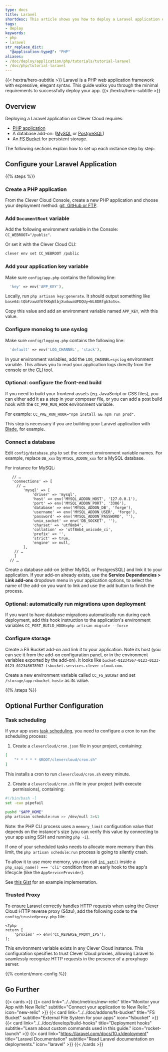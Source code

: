 ```yaml
---
type: docs
title: Laravel
shortdesc: This article shows you how to deploy a Laravel application on Clever Cloud.
tags:
- deploy
keywords:
- php
- laravel
str_replace_dict:
  "@application-type@": "PHP"
aliases:
- /doc/deploy/application/php/tutorials/tutorial-laravel
- /doc/php/tutorial-laravel
---
```


{{< hextra/hero-subtitle >}}
  Laravel is a PHP web application framework with expressive, elegant syntax. This guide walks you through the minimal requirements to successfully deploy your app.
{{< /hextra/hero-subtitle >}}

## Overview

Deploying a Laravel application on Clever Cloud requires:

- [PHP application](../../doc/applications/php)
- A database add-on: ([MySQL](../../doc/addons/mysql) or [PostgreSQL](../../doc/addons/postgresql))
- An [FS Bucket](../../doc/addons/fs-bucket) for persistent storage.

The following sections explain how to set up each instance step by step:

## Configure your Laravel Application

{{% steps %}}

### Create a PHP application

From the Clever Cloud Console, create a new PHP application and choose your deployment method: [git, GitHub or FTP](../../doc/quickstart/#choose-how-to-deploy).

### Add `DocumentRoot` variable

Add the following environment variable in the Console: `CC_WEBROOT="/public"`.

Or set it with the Clever Cloud CLI:

  ```bash
  clever env set CC_WEBROOT /public
  ```

### Add your application key variable

Make sure `config/app.php` contains the following line:

```php
  'key' => env('APP_KEY'),
```

Locally, run `php artisan key:generate`. It should output something like `base64:tQbFzxwUfOfKKqNlbjXuduwaUFDQUy+NL8DBfgb3o3s=`.

Copy this value and add an environment variable named `APP_KEY`, with this value.

### Configure monolog to use syslog

Make sure `config/logging.php` contains the following line:

```php
  'default' => env('LOG_CHANNEL', 'stack'),
```

In your environment variables, add the `LOG_CHANNEL=syslog` environment variable. This allows you to read your application logs directly from the console or the [CLI](../../doc/cli) tool.

### Optional: configure the front-end build

If you need to build your frontend assets (eg. JavaScript or CSS files), you can either add it as a step in your composer file, or you can add a post build hook with the `CC_PRE_RUN_HOOK` environment variable.

For example: `CC_PRE_RUN_HOOK="npm install && npm run prod"`.

This step is necessary if you are building your Laravel application with [Blade](https://laravel.com/docs/10.x/blade), for example.

### Connect a database

Edit `config/database.php` to set the correct environment variable names. For example, replace `DB_xxx` by `MYSQL_ADDON_xxx` for a MySQL database.

For instance for MySQL:

```php{linenos=table}
   // …
   'connections' => [
     // …
        'mysql' => [
            'driver' => 'mysql',
            'host' => env('MYSQL_ADDON_HOST', '127.0.0.1'),
            'port' => env('MYSQL_ADDON_PORT', '3306'),
            'database' => env('MYSQL_ADDON_DB', 'forge'),
            'username' => env('MYSQL_ADDON_USER', 'forge'),
            'password' => env('MYSQL_ADDON_PASSWORD', ''),
            'unix_socket' => env('DB_SOCKET', ''),
            'charset' => 'utf8mb4',
            'collation' => 'utf8mb4_unicode_ci',
            'prefix' => '',
            'strict' => true,
            'engine' => null,
        ],
    // …
    ]
  // …
```

Create a database add-on (either MySQL or PostgresSQL) and link it to your application. If your add-on already exists, use the **Service Dependencies > Link add-ons** dropdown menu in your application options, to select the name of the add-on you want to link and use the add button to finish the process.

### Optional: automatically run migrations upon deployment

If you want to have database migrations automatically run during each deployment, add this hook instruction to the application's environment variables `CC_POST_BUILD_HOOK=php artisan migrate --force`

### Configure storage

Create a FS Bucket add-on and link it to your application. Note its host (you can see it from the add-on configuration panel, or in the environment variables exported by the add-on). It looks like `bucket-01234567-0123-0123-0123-012345678987-fsbucket.services.clever-cloud.com`.

Create a new environment variable called `CC_FS_BUCKET` and set `/storage/app:<bucket-host>` as its value.

{{% /steps %}}

## Optional Further Configuration

### Task scheduling

If your app uses [task scheduling](https://laravel.com/docs/scheduling), you need to configure a cron to run the scheduling process:

1. Create a `clevercloud/cron.json` file in your project, containing:

```json
[
    "* * * * * $ROOT/clevercloud/cron.sh"
]
```

This installs a cron to run `clevercloud/cron.sh` every minute.

2. Create a `clevercloud/cron.sh` file in your project (with execute permissions), containing:

```bash
#!/bin/bash -l
set -euo pipefail

pushd "$APP_HOME"
php artisan schedule:run >> /dev/null 2>&1
```

Note: the PHP CLI process uses a `memory_limit` configuration value that depends on the instance's size (you can verify this value by connecting to your app using SSH and running `php -i`).

If one of your scheduled tasks needs to allocate more memory than this limit, the `php artisan schedule:run` process is going to silently crash.

To allow it to use more memory, you can call [`ini_set()`](https://www.php.net/manual/en/function.ini-set) inside a `php_sapi_name() === 'cli'` condition from an early hook to the app's lifecycle (like the `AppServiceProvider`).

See [this Gist](https://gist.github.com/dsferruzza/e57dd3db957efe7a649325868f0024a4) for an example implementation.

### Trusted Proxy

To ensure Laravel correctly handles HTTP requests when using the Clever Cloud HTTP reverse proxy (Sōzu), add the following code to the `config/trustedproxy.php` file:

```php{linenos=table}
<?php
return [
    'proxies' => env('CC_REVERSE_PROXY_IPS'),
];
```

This environment variable exists in any Clever Cloud instance. This configuration specifies to trust Clever Cloud proxies, allowing Laravel to seamlessly recognize HTTP requests in the presence of a proxyhugo server.

{{% content/more-config %}}

## Go Further

{{< cards >}}
  {{< card link="../../doc/metrics/new-relic" title="Monitor your App with New Relic" subtitle="Connect your application to New Relic." icon="new-relic" >}}
  {{< card link="../../doc/addons/fs-bucket" title="FS Bucket" subtitle="External File System for your apps" icon="fsbucket" >}}
  {{< card link="../../doc/develop/build-hooks" title="Deployment hooks" subtitle="Learn about custom commands used in this guide." icon="rocket-launch" >}}
  {{< card link="https://laravel.com/docs/10.x/deployment" title="Laravel Documentation" subtitle="Read Laravel documentation on deployments." icon="laravel" >}}
{{< /cards >}}
